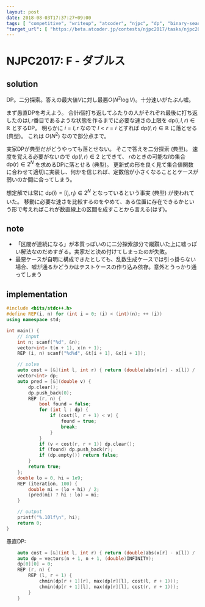 ```yaml
---
layout: post
date: 2018-08-03T17:37:27+09:00
tags: [ "competitive", "writeup", "atcoder", "njpc", "dp", "binary-search" ]
"target_url": [ "https://beta.atcoder.jp/contests/njpc2017/tasks/njpc2017_f" ]
---
```


# NJPC2017: F - ダブルス

## solution

DP。二分探索。答えの最大値$V$に対し最悪$O(N^2 \log V)$。十分速いがたぶん嘘。

まず愚直DPを考えよう。
合計$i$個打ち返してふたりの人がそれぞれ最後に打ち返したのは$l, r$番目であるような状態を作るまでに必要な速さの上限を $\mathrm{dp}(i, l, r) \in \mathbb{R}$ とするDP。
明らかに $i = l, r$ なので $l \lt r = i$ とすれば $\mathrm{dp}(l, r) \in \mathbb{R}$ に落とせる (典型)。
これは $O(N^2)$ なので部分点まで。

実家DPが典型だがどうやっても落とせない。
そこで答えを二分探索 (典型)。
速度を覚える必要がないので $\mathrm{dp}(l, r) \in 2$ とできて、 $r$のときの可能な$l$の集合 $\mathrm{dp}(r) \in 2^N$ を求めるDPに落とせる (典型)。
更新式の形を良く見て集合値関数に合わせて適切に実装し、何かを信じれば、定数倍が小さくなることとケースが弱いのか間に合ってしまう。

想定解では常に $\mathrm{dp}(i) = [l_i, r_i) \in 2^N$ となっているという事実 (典型) が使われていた。
移動に必要な速さを比較するのをやめて、ある位置に存在できるかという形で考えればこれが数直線上の区間を成すことから言える(はず)。

## note

-   「区間が連続になる」が本質っぽいのに二分探索部分で蹴躓いた上に嘘っぽい解法なのだめすぎる。実家だと決め付けてしまったのが失敗。
-   最悪ケースが自明に構成できたとしても、乱数生成ケースでは引っ掛らない場合、嘘が通るかどうかはテストケースの作り込み依存。意外とうっかり通ってしまう

## implementation

``` c++
#include <bits/stdc++.h>
#define REP(i, n) for (int i = 0; (i) < (int)(n); ++ (i))
using namespace std;

int main() {
    // input
    int n; scanf("%d", &n);
    vector<int> t(n + 1), x(n + 1);
    REP (i, n) scanf("%d%d", &t[i + 1], &x[i + 1]);

    // solve
    auto cost = [&](int l, int r) { return (double)abs(x[r] - x[l]) / (t[r] - t[l]); };
    vector<int> dp;
    auto pred = [&](double v) {
        dp.clear();
        dp.push_back(0);
        REP (r, n) {
            bool found = false;
            for (int l : dp) {
                if (cost(l, r + 1) < v) {
                    found = true;
                    break;
                }
            }
            if (v < cost(r, r + 1)) dp.clear();
            if (found) dp.push_back(r);
            if (dp.empty()) return false;
        }
        return true;
    };
    double lo = 0, hi = 1e9;
    REP (iteration, 100) {
        double mi = (lo + hi) / 2;
        (pred(mi) ? hi : lo) = mi;
    }

    // output
    printf("%.10lf\n", hi);
    return 0;
}
```

愚直DP:

``` c++
    auto cost = [&](int l, int r) { return (double)abs(x[r] - x[l]) / (t[r] - t[l]); };
    auto dp = vectors(n + 1, n + 1, (double)INFINITY);
    dp[0][0] = 0;
    REP (r, n) {
        REP (l, r + 1) {
            chmin(dp[r + 1][r], max(dp[r][l], cost(l, r + 1)));
            chmin(dp[r + 1][l], max(dp[r][l], cost(r, r + 1)));
        }
    }
```
